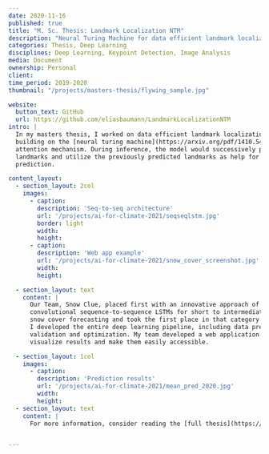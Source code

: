 ```yaml
---
date: 2020-11-16
published: true
title: "M. Sc. Thesis: Landmark Localization NTM"
description: "Neural Turing Machine for data efficient landmark localization"
categories: Thesis, Deep Learning
disciplines: Deep Learning, Keypoint Detection, Image Analysis
media: Document
ownership: Personal
client:
time_period: 2019-2020
thumbnail: "/projects/masters-thesis/flywing_sample.jpg"

website:
  button_text: GitHub
  url: https://github.com/eliasbaumann/LandmarkLocalizationNTM
intro: |
  In my masters thesis, I worked on data efficient landmark localization by
  building on the [neural turing machine](https://arxiv.org/pdf/1410.5401) memory component as an extended
  attention mechanism. During inference, the model would successively predict
  landmarks and utilize the previously predicted landmarks as help for the next
  prediction.

content_layout:
  - section_layout: 2col
    images:
      - caption:
        description: 'Seq-to-seq architecture'
        url: '/projects/ai-for-climate-2021/seqseqlstm.jpg'
        border: light
        width:
        height:
      - caption:
        description: 'Web app example'
        url: '/projects/ai-for-climate-2021/snow_cover_screenshot.jpg'
        width:
        height:

  - section_layout: text
    content: |
      Our Team, Snow Clue, placed first with an innovative approach of using
      convolutional sequence-to-sequence LSTMs for short to intermediate
      snow cover forecasting and took the first place in that category.
      I developed the entire deep learning pipeline, including data preparation,
      validation and optimization. My team developed a web application to 
      visualize results and make them easily accessible.

  - section_layout: 1col
    images:
      - caption:
        description: 'Prediction results'
        url: '/projects/ai-for-climate-2021/mean_pred_2020.jpg'
        width:
        height:
  - section_layout: text
    content: |
      For more information, consider reading the [full thesis](https://github.com/eliasbaumann/LandmarkLocalizationNTM/blob/master/Thesis_Elias_Baumann.pdf).


---
```

